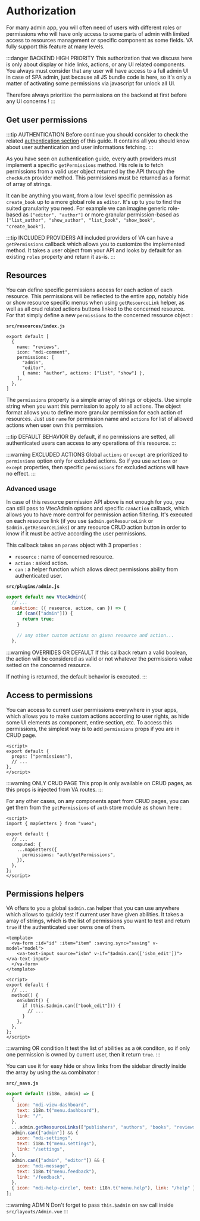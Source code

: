 # Authorization

For many admin app, you will often need of users with different roles or permissions who will have only access to some parts of admin with limited access to resources management or specific component as some fields. VA fully support this feature at many levels.

:::danger BACKEND HIGH PRIORITY
This authorization that we discuss here is only about display or hide links, actions, or any UI related components. You always must consider that any user will have access to a full admin UI in case of SPA admin, just because all JS bundle code is here, so it's only a matter of activating some permissions via javascript for unlock all UI.

Therefore always prioritize the permissions on the backend at first before any UI concerns !
:::

## Get user permissions

:::tip AUTHENTICATION
Before continue you should consider to check the related [authentication section](authentication) of this guide. It contains all you should know about user authentication and user informations fetching.
:::

As you have seen on authentication guide, every auth providers must implement a specific `getPermissions` method. His role is to fetch permissions from a valid user object returned by the API through the `checkAuth` provider method. This permissions must be returned as a format of array of strings.

It can be anything you want, from a low level specific permission as `create_book` up to a more global role as `editor`. It's up tu you to find the suited granularity you need. For example we can imagine generic role-based as `["editor", "author"]` or more granular permission-based as `["list_author", "show_author", "list_book", "show_book", "create_book"]`.

:::tip INCLUDED PROVIDERS
All included providers of VA can have a `getPermissions` callback which allows you to customize the implemented method. It takes a user object from your API and looks by default for an existing `roles` property and return it as-is.
:::

## Resources

You can define specific permissions access for each action of each resource. This permissions will be reflected to the entire app, notably hide or show resource specific menus when using `getResourceLink` helper, as well as all crud related actions buttons linked to the concerned resource. For that simply define a new `permissions` to the concerned resource object :

**`src/resources/index.js`**

```js{5-9}
export default [
  {
    name: "reviews",
    icon: "mdi-comment",
    permissions: [
      "admin",
      "editor",
      { name: "author", actions: ["list", "show"] },
    ],
  },
]
```

The `permissions` property is a simple array of strings or objects. Use simple string when you want this permission to apply to all actions. The object format allows you to define more granular permission for each action of resources. Just use `name` for permission name and `actions` for list of allowed actions when user own this permission.

:::tip DEFAULT BEHAVIOR
By default, if no permissions are setted, all authenticated users can access to any operations of this resource.
:::

:::warning EXCLUDED ACTIONS
Global `actions` or `except` are prioritized to `permissions` option only for excluded actions. So if you use `actions` or `except` properties, then specific `permissions` for excluded actions will have no effect.
:::

### Advanced usage

In case of this resource permission API above is not enough for you, you can still pass to VtecAdmin options and specific `canAction` callback, which allows you to have more control for permission action filtering. It's executed on each resource link (if you use `$admin.getResourceLink` or `$admin.getResourceLinks`) or any resource CRUD action button in order to know if it must be active according the user permissions.

This callback takes an `params` object with 3 properties :

* `resource` : name of concerned resource.
* `action` : asked action.
* `can` : a helper function which allows direct permissions ability from authenticated user.

**`src/plugins/admin.js`**

```js
export default new VtecAdmin({
  // ...
  canAction: ({ resource, action, can }) => {
    if (can(["admin"])) {
      return true;
    }

    // any other custom actions on given resource and action...
  },
```

:::warning OVERRIDES OR DEFAULT
If this callback return a valid boolean, the action will be considered as valid or not whatever the permissions value setted on the concerned resource.

If nothing is returned, the default behavior is executed.
:::

## Access to permissions

You can access to current user permissions everywhere in your apps, which allows you to make custom actions according to user rights, as hide some UI elements as component, entire section, etc. To access this permissions, the simplest way is to add `permissions` props if you are in CRUD page.

```vue {2}
<script>
export default {
  props: ["permissions"],
  // ...
},
</script>
```

:::warning ONLY CRUD PAGE
This prop is only available on CRUD pages, as this props is injected from VA routes.
:::

For any other cases, on any components apart from CRUD pages, you can get them from the `getPermissions` of `auth` store module as shown here :

```vue {8}
<script>
import { mapGetters } from "vuex";

export default {
  // ...
  computed: {
    ...mapGetters({
      permissions: "auth/getPermissions",
    }),
  },
};
</script>
```

## Permissions helpers

VA offers to you a global `$admin.can` helper that you can use anywhere which allows to quickly test if current user have given abilities. It takes a array of strings, which is the list of permissions you want to test and return `true` if the authenticated user owns one of them.

```vue {3,12}
<template>
  <va-form :id="id" :item="item" :saving.sync="saving" v-model="model">
    <va-text-input source="isbn" v-if="$admin.can(['isbn_edit'])"></va-text-input>
  </va-form>
</template>

<script>
export default {
  // ...
  method() {
    onSubmit() {
      if (this.$admin.can(["book_edit"])) {
        // ...
      }
    },
  },
};
</script>
```

:::warning OR condition
It test the list of abilities as a `OR` conditon, so if only one permission is owned by current user, then it return `true`.
:::

You can use it for easy hide or show links from the sidebar directly inside the array by using the `&&` combinator :

**`src/_navs.js`**

```js {8,13}
export default (i18n, admin) => [
  {
    icon: "mdi-view-dashboard",
    text: i18n.t("menu.dashboard"),
    link: "/",
  },
  ...admin.getResourceLinks(["publishers", "authors", "books", "reviews"]),
  admin.can(["admin"]) && {
    icon: "mdi-settings",
    text: i18n.t("menu.settings"),
    link: "/settings",
  },
  admin.can(["admin", "editor"]) && {
    icon: "mdi-message",
    text: i18n.t("menu.feedback"),
    link: "/feedback",
  },
  { icon: "mdi-help-circle", text: i18n.t("menu.help"), link: "/help" },
];
```

:::warning ADMIN
Don't forget to pass `this.$admin` on `nav` call inside `src/layouts/Admin.vue`
:::
